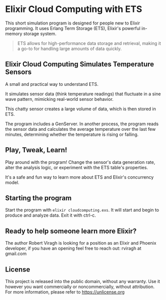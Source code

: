 # Elixir Cloud Computing with ETS

This short simulation program is designed for people new to Elixir programming.
It uses Erlang Term Storage (ETS), Elixir's powerful in-memory storage system.

>ETS allows for high-performance data storage and retrieval, making it a go-to for handling large amounts of data quickly.

## Elixir Cloud Computing Simulates Temperature Sensors
A small and practical way to understand ETS.

It simulates sensor data (think temperature readings) that fluctuate in a sine wave pattern, mimicking real-world sensor behavior.

This chatty sensor creates a large volume of data, which is then stored in ETS.

The program includes a GenServer. In another process, the program reads the sensor data and calculates the average temperature over the last few minutes, determining whether the temperature is rising or falling.

## Play, Tweak, Learn!

Play around with the program! Change the sensor's data generation rate, alter the analysis logic, or experiment with the ETS table's properties.

It's a safe and fun way to learn more about ETS and Elixir's concurrency model.

## Starting the program

Start the program with `elixir cloudcomputing.exs`.  It will start and begin to produce and analyze data.  Exit it with ctrl-c.

## Ready to help someone learn more Elixir?
The author Robert Viragh is looking for a position as an Elixir and Phoenix developer, if you have an opening feel free to reach out: rviragh at gmail.com

## License

This project is released into the public domain, without any warranty.  Use it however you want commercially or noncommercially, without attribution.
For more information, please refer to <https://unlicense.org>